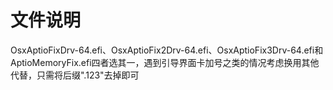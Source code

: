 # 文件说明
OsxAptioFixDrv-64.efi、OsxAptioFix2Drv-64.efi、OsxAptioFix3Drv-64.efi和AptioMemoryFix.efi四者选其一，遇到引导界面卡加号之类的情况考虑换用其他代替，只需将后缀".123"去掉即可
